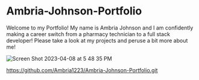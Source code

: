 # Ambria-Johnson-Portfolio 
Welcome to my Portfolio! My name is Ambria Johnson and I am confidently making a career switch from a pharmacy technician to a full stack developer!
Please take a look at my projects and peruse a bit more about me!




![Screen Shot 2023-04-08 at 5 48 35 PM](https://user-images.githubusercontent.com/53230728/230743919-efce7b0e-675b-4964-a1f8-0af9c4b8bd5b.png)

https://github.com/Ambria1223/Ambria-Johnson-Portfolio.git
